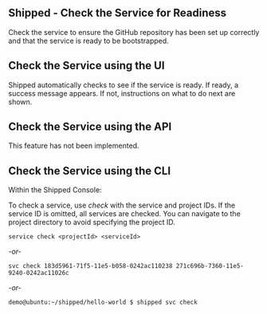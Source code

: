 ## Shipped - Check the Service for Readiness

Check the service to ensure the GitHub repository has been set up correctly and that the service is ready to be bootstrapped.





## Check the Service using the UI

Shipped automatically checks to see if the service is ready. If ready, a success message appears. If not, instructions on what to do next are shown.




## Check the Service using the API

This feature has not been implemented.



## Check the Service using the CLI

Within the Shipped Console:

To check a service, use *check* with the service and project IDs. If the service ID is omitted, all services are checked. You can navigate to the project directory to avoid specifying the project ID.


	service check <projectId> <serviceId>

*-or-*

	svc check 183d5961-71f5-11e5-b058-0242ac110238 271c696b-7360-11e5-9240-0242ac11026c

*-or-*

	demo@ubuntu:~/shipped/hello-world $ shipped svc check


